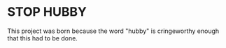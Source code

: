 # STOP HUBBY

This project was born because the word "hubby" is cringeworthy enough that this had to be done.
